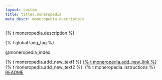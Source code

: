 ```yaml
---
layout: custom
title: titles.moneropedia
meta_descr: moneropedia.description
---
```


<div class="container description">
    <p>{% t moneropedia.description %}</p>
</div>

{% t global.lang_tag %}
<section class="container full">
    <div class="info-block">
        <div>
            <div class="row">
                @moneropedia_index
            </div>
            <p>
                {% t moneropedia.add_new_text1 %} <a href="https://github.com/monero-project/monero-site/issues" target="_blank" target="_blank" rel="noreferrer noopener">{% t moneropedia.add_new_link %}</a> {% t moneropedia.add_new_text2 %}. {% t moneropedia.instructions %} <a href="https://github.com/monero-project/monero-site/#how-to-make-a-moneropedia-entry" target="_blank" target="_blank" rel="noreferrer noopener">README</a>
            </p>
        </div>
    </div>
</section>
